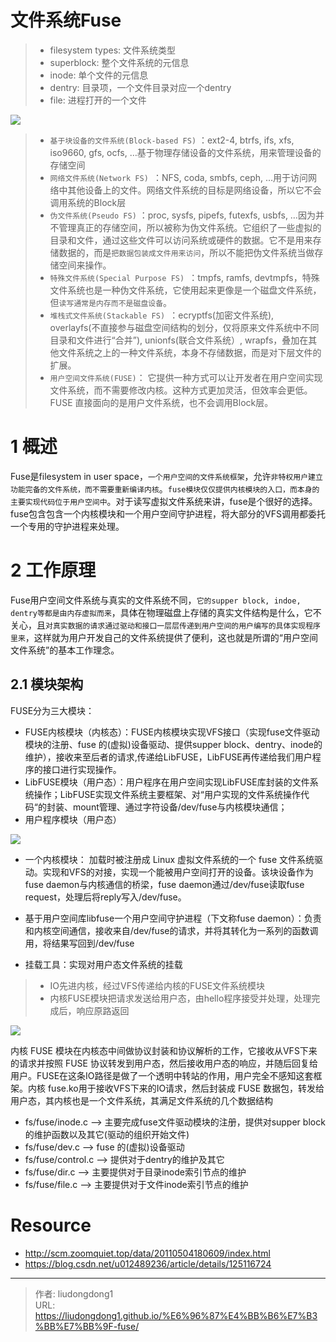# 文件系统Fuse


> - filesystem types: 文件系统类型
> - superblock: 整个文件系统的元信息
> - inode: 单个文件的元信息
> - dentry: 目录项，一个文件目录对应一个dentry
> - file: 进程打开的一个文件

![](https://img-blog.csdnimg.cn/c53c328d30884e10843dbed72890bc64.png)

> - `基于块设备的文件系统(Block-based FS)` ：ext2-4, btrfs, ifs, xfs, iso9660, gfs, ocfs, …基于物理存储设备的文件系统，用来管理设备的存储空间
> - `网络文件系统(Network FS) `：NFS, coda, smbfs, ceph, …用于访问网络中其他设备上的文件。网络文件系统的目标是网络设备，所以它不会调用系统的Block层
> - `伪文件系统(Pseudo FS)` ：proc, sysfs, pipefs, futexfs, usbfs, …因为并不管理真正的存储空间，所以被称为伪文件系统。它组织了一些虚拟的目录和文件，通过这些文件可以访问系统或硬件的数据。它不是用来存储数据的，而是`把数据包装成文件用来访问`，所以不能把伪文件系统当做存储空间来操作。
> - `特殊文件系统(Special Purpose FS) `：tmpfs, ramfs, devtmpfs，特殊文件系统也是一种伪文件系统，它使用起来更像是一个磁盘文件系统，但`读写通常是内存而不是磁盘设备`。
> - `堆栈式文件系统(Stackable FS) `：ecryptfs(加密文件系统), overlayfs(不直接参与磁盘空间结构的划分，仅将原来文件系统中不同目录和文件进行“合并”), unionfs(联合文件系统）, wrapfs，叠加在其他文件系统之上的一种文件系统，本身不存储数据，而是对下层文件的扩展。
> - `用户空间文件系统(FUSE)`： 它提供一种方式可以让开发者在用户空间实现文件系统，而不需要修改内核。这种方式更加灵活，但效率会更低。FUSE 直接面向的是用户文件系统，也不会调用Block层。

# 1    概述

Fuse是filesystem in user space，`一个用户空间的文件系统框架`，允许`非特权用户建立功能完备的文件系统，而不需要重新编译内核`。`fuse模块仅仅提供内核模块的入口，而本身的主要实现代码位于用户空间中`。对于读写虚拟文件系统来讲，fuse是个很好的选择。fuse包含包含一个内核模块和一个用户空间守护进程，将大部分的VFS调用都委托一个专用的守护进程来处理。

# 2    工作原理

Fuse用户空间文件系统与真实的文件系统不同，`它的supper block, indoe, dentry等都是由内存虚拟而来`，具体在物理磁盘上存储的真实文件结构是什么，它不关心，且`对真实数据的请求通过驱动和接口一层层传递到用户空间的用户编写的具体实现程序里来`，这样就为用户开发自己的文件系统提供了便利，这也就是所谓的“用户空间文件系统”的基本工作理念。

## 2.1  模块架构

FUSE分为三大模块：

- FUSE内核模块（内核态）：FUSE内核模块实现VFS接口（实现fuse文件驱动模块的注册、fuse 的(虚拟)设备驱动、提供supper block、dentry、inode的维护），接收来至后者的请求,传递给LibFUSE，LibFUSE再传递给我们用户程序的接口进行实现操作。
- LibFUSE模块（用户态）：用户程序在用户空间实现LibFUSE库封装的文件系统操作；LibFUSE实现文件系统主要框架、对“用户实现的文件系统操作代码“的封装、mount管理、通过字符设备/dev/fuse与内核模块通信；
- 用户程序模块（用户态）

![](https://lddpicture.oss-cn-beijing.aliyuncs.com/picture/ebabcdb3fe854af5bf19e011c53d3b1e.png)

- 一个内核模块： 加载时被注册成 Linux 虚拟文件系统的一个 fuse 文件系统驱动。实现和VFS的对接，实现一个能被用户空间打开的设备。该块设备作为fuse daemon与内核通信的桥梁，fuse daemon通过/dev/fuse读取fuse request，处理后将reply写入/dev/fuse。

- 基于用户空间库libfuse一个用户空间守护进程（下文称fuse daemon）：负责和内核空间通信，接收来自/dev/fuse的请求，并将其转化为一系列的函数调用，将结果写回到/dev/fuse
- 挂载工具：实现对用户态文件系统的挂载

> - IO先进内核，经过VFS传递给内核的FUSE文件系统模块
> - 内核FUSE模块把请求发送给用户态，由hello程序接受并处理，处理完成后，响应原路返回

![](https://lddpicture.oss-cn-beijing.aliyuncs.com/picture/79fd78fab286405d89b8e79e91401a6a.png)

内核 FUSE 模块在内核态中间做协议封装和协议解析的工作，它接收从VFS下来的请求并按照 FUSE 协议转发到用户态，然后接收用户态的响应，并随后回复给用户。FUSE在这条IO路径是做了一个透明中转站的作用，用户完全不感知这套框架。内核 fuse.ko用于接收VFS下来的IO请求，然后封装成 FUSE 数据包，转发给用户态，其内核也是一个文件系统，其满足文件系统的几个数据结构

- fs/fuse/inode.c —> 主要完成fuse文件驱动模块的注册，提供对supper block的维护函数以及其它(驱动的组织开始文件)
- fs/fuse/dev.c —> fuse 的(虚拟)设备驱动
- fs/fuse/control.c —> 提供对于dentry的维护及其它
- fs/fuse/dir.c —> 主要提供对于目录inode索引节点的维护
- fs/fuse/file.c —> 主要提供对于文件inode索引节点的维护

# Resource

- http://scm.zoomquiet.top/data/20110504180609/index.html
- https://blog.csdn.net/u012489236/article/details/125116724

---

> 作者: liudongdong1  
> URL: https://liudongdong1.github.io/%E6%96%87%E4%BB%B6%E7%B3%BB%E7%BB%9F-fuse/  

